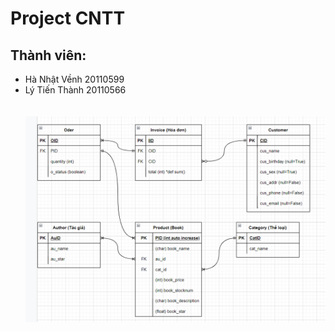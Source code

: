 <h1> Project CNTT </h1>
<h2> Thành viên: </h2>
<ul>
    <li>Hà Nhật Vềnh 20110599</li>
    <li>Lý Tiến Thành 20110566</li>
    <br>
    <br>
    <img src="BookStore_ERD.png" alt="BookStore_ERD">
</ul>